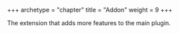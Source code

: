 +++
archetype = "chapter"
title = "Addon"
weight = 9
+++

The extension that adds more features to the main plugin.

